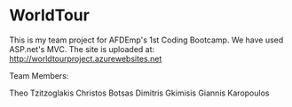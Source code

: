 # WorldTour
This is my team project for AFDEmp's 1st Coding Bootcamp. We have used ASP.net's MVC.
The site is uploaded at: http://worldtourproject.azurewebsites.net

Team Members:

Theo Tzitzoglakis
Christos Botsas
Dimitris Gkimisis
Giannis Karopoulos
